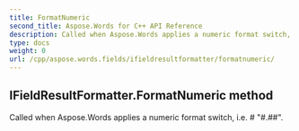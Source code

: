 ```yaml
---
title: FormatNumeric
second_title: Aspose.Words for C++ API Reference
description: Called when Aspose.Words applies a numeric format switch, i.e. \# "#.##". 
type: docs
weight: 0
url: /cpp/aspose.words.fields/ifieldresultformatter/formatnumeric/
---
```

## IFieldResultFormatter.FormatNumeric method


Called when Aspose.Words applies a numeric format switch, i.e. \# "#.##". 

